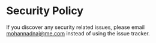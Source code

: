 # Security Policy

If you discover any security related issues, please email mohannadnaj@me.com instead of using the issue tracker.
